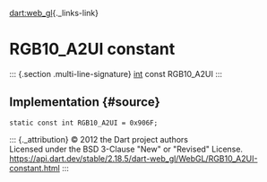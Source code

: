 [dart:web\_gl](../../dart-web_gl/dart-web_gl-library){._links-link}

RGB10\_A2UI constant
====================

::: {.section .multi-line-signature}
[int](../../dart-core/int-class) const RGB10\_A2UI
:::

Implementation {#source}
--------------

``` {.language-dart data-language="dart"}
static const int RGB10_A2UI = 0x906F;
```

::: {._attribution}
© 2012 the Dart project authors\
Licensed under the BSD 3-Clause \"New\" or \"Revised\" License.\
<https://api.dart.dev/stable/2.18.5/dart-web_gl/WebGL/RGB10_A2UI-constant.html>
:::
